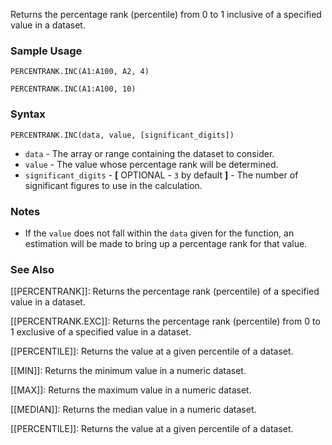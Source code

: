 Returns the percentage rank (percentile) from 0 to 1 inclusive of a specified value in a dataset.

### Sample Usage

`PERCENTRANK.INC(A1:A100, A2, 4)`

`PERCENTRANK.INC(A1:A100, 10)`

### Syntax

`PERCENTRANK.INC(data, value, [significant_digits])`

* `data` - The array or range containing the dataset to consider.
* `value` - The value whose percentage rank will be determined.
* `significant_digits` - **[** OPTIONAL - `3` by default **]** - The number of significant figures to use in the calculation.

### Notes

* If the `value` does not fall within the `data` given for the function, an estimation will be made to bring up a percentage rank for that value.

### See Also

[[PERCENTRANK]]: Returns the percentage rank (percentile) of a specified value in a dataset.

[[PERCENTRANK.EXC]]: Returns the percentage rank (percentile) from 0 to 1 exclusive of a specified value in a dataset.

[[PERCENTILE]]: Returns the value at a given percentile of a dataset.

[[MIN]]: Returns the minimum value in a numeric dataset.

[[MAX]]: Returns the maximum value in a numeric dataset.

[[MEDIAN]]: Returns the median value in a numeric dataset.

[[PERCENTILE]]: Returns the value at a given percentile of a dataset.